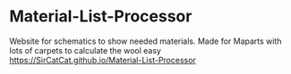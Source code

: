 # Material-List-Processor
Website for schematics to show needed materials. Made for Maparts with lots of carpets to calculate the wool easy
https://SirCatCat.github.io/Material-List-Processor
